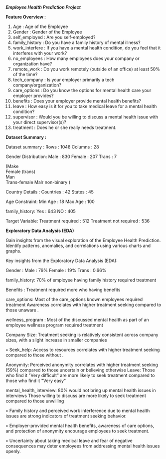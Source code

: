 ***Employee Health Prediction Project***

**Feature Overview :**

1.	Age              : Age of the Employee
2.	Gender           : Gender of the Employee
3.	self_employed    : Are you self-employed?
4.	family_history   : Do you have a family history of mental illness?
5.	work_interfere   : If you have a mental health condition, do you feel that it interferes with your work? 
6.	no_employees     : How many employees does your company or organization have?
7.	remote_work      : Do you work remotely (outside of an office) at least 50% of the time?
8.	tech_company     : Is your employer primarily a tech company/organization?
9.	care_options     : Do you know the options for mental health care your employer provides?
10.	benefits        : Does your employer provide mental health benefits?
11.	leave           : How easy is it for you to take medical leave for a mental health condition?
12.	supervisor      : Would you be willing to discuss a mental health issue with your direct supervisor(s)?
13.	treatment       : Does he or she really needs treatment. 

**Dataset Summary :**

Dataset summary :
Rows    : 1048
Columns : 28

Gender Distribution:
Male   : 830
Female : 207
Trans  : 7

(Make                    
Female (trans)                
Man   
Trans-female
Malr
non-binary
)


Country Details :
Countries  : 42
States : 45


Age Constraint:
Min Age : 18 
Max Age : 100

family_history:
Yes : 643
NO : 405

Target Variable:
 Treatment required : 512
Treatment not required : 536

**Exploratory Data Analysis (EDA)**

Gain insights from the visual exploration of the Employee Health Prediction.
Identify patterns, anomalies, and correlations using various charts and graphs.

Key insights from the Exploratory Data Analysis (EDA):

Gender :
Male : 79%
Female : 19%
Trans : 0.66%

family_history:
70% of employee having family history required treatment

Benefits :
Treatment required more who having benefits

care_options:
Most of the care_options known employees required treatment
Awareness correlates with higher treatment seeking  compared to those unaware .

wellness_program  :
Most of the discussed mental health as part of an employee wellness program required treatment

Company Size:
Treatment seeking is relatively consistent across company sizes, with a slight increase in smaller companies

•	Seek_help:
Access to resources correlates with higher treatment seeking  compared to those without .

Anonymity:
Perceived anonymity correlates with higher treatment seeking (59%) compared to those uncertain or believing otherwise
Leave:
Those who find it "Very difficult" are more likely to seek treatment  compared to those who find it "Very easy"

mental_health_interview:
80% would not bring up mental health issues in interviews
Those willing to discuss are more likely to seek treatment compared to those unwilling

•  Family history and perceived work interference due to mental health issues are strong indicators of treatment seeking behavior.

•  Employer-provided mental health benefits, awareness of care options, and protection of anonymity encourage employees to seek treatment.

•  Uncertainty about taking medical leave and fear of negative consequences may deter employees from addressing mental health issues openly.
